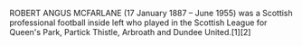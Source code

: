 ROBERT ANGUS MCFARLANE (17 January 1887 – June 1955) was a Scottish professional football inside left who played in the Scottish League for Queen's Park, Partick Thistle, Arbroath and Dundee United.[1][2]
